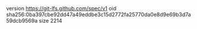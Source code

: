 version https://git-lfs.github.com/spec/v1
oid sha256:0ba397cbe92dd47a49eddbe3c15d2772fa25770da0e8d9e69b3d7a59dcb9569a
size 2214
